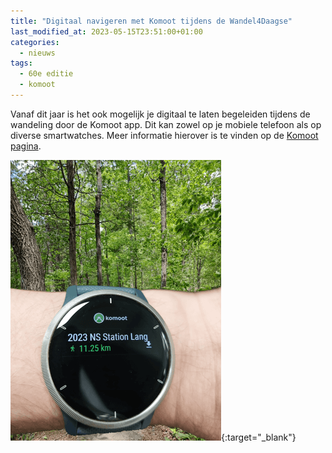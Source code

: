 ```yaml
---
title: "Digitaal navigeren met Komoot tijdens de Wandel4Daagse"
last_modified_at: 2023-05-15T23:51:00+01:00
categories:
  - nieuws
tags:
  - 60e editie
  - komoot
---
```


Vanaf dit jaar is het ook mogelijk je digitaal te laten begeleiden tijdens de wandeling door de Komoot app. Dit kan zowel op je mobiele telefoon als op diverse smartwatches. Meer informatie hierover is te vinden op de [Komoot pagina](/komoot).

[![Komoot op Smartwatch](/assets/images/news/2023/komoothorloge.png)](/komoot){:target="_blank"}  